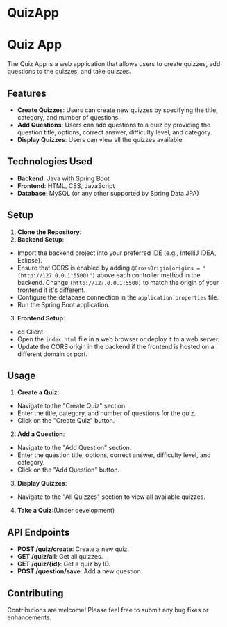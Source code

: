 # QuizApp
# Quiz App

The Quiz App is a web application that allows users to create quizzes, add questions to the quizzes, and take quizzes.

## Features

- **Create Quizzes**: Users can create new quizzes by specifying the title, category, and number of questions.
- **Add Questions**: Users can add questions to a quiz by providing the question title, options, correct answer, difficulty level, and category.
- **Display Quizzes**: Users can view all the quizzes available.

## Technologies Used

- **Backend**: Java with Spring Boot
- **Frontend**: HTML, CSS, JavaScript
- **Database**: MySQL (or any other supported by Spring Data JPA)

## Setup

1. **Clone the Repository**:
2. **Backend Setup**:
- Import the backend project into your preferred IDE (e.g., IntelliJ IDEA, Eclipse).
- Ensure that CORS is enabled by adding `@CrossOrigin(origins = "(http://127.0.0.1:5500)")` above each controller method in the backend. Change `(http://127.0.0.1:5500)` to match the origin of your frontend if it's different.
- Configure the database connection in the `application.properties` file.
- Run the Spring Boot application.

3. **Frontend Setup**:
- cd Client
- Open the `index.html` file in a web browser or deploy it to a web server.
- Update the CORS origin in the backend if the frontend is hosted on a different domain or port.

## Usage

1. **Create a Quiz**:
- Navigate to the "Create Quiz" section.
- Enter the title, category, and number of questions for the quiz.
- Click on the "Create Quiz" button.

2. **Add a Question**:
- Navigate to the "Add Question" section.
- Enter the question title, options, correct answer, difficulty level, and category.
- Click on the "Add Question" button.

3. **Display Quizzes**:
- Navigate to the "All Quizzes" section to view all available quizzes.

4. **Take a Quiz**:(Under development)


## API Endpoints

- **POST /quiz/create**: Create a new quiz.
- **GET /quiz/all**: Get all quizzes.
- **GET /quiz/{id}**: Get a quiz by ID.
- **POST /question/save**: Add a new question.

## Contributing

Contributions are welcome! Please feel free to submit any bug fixes or enhancements.





